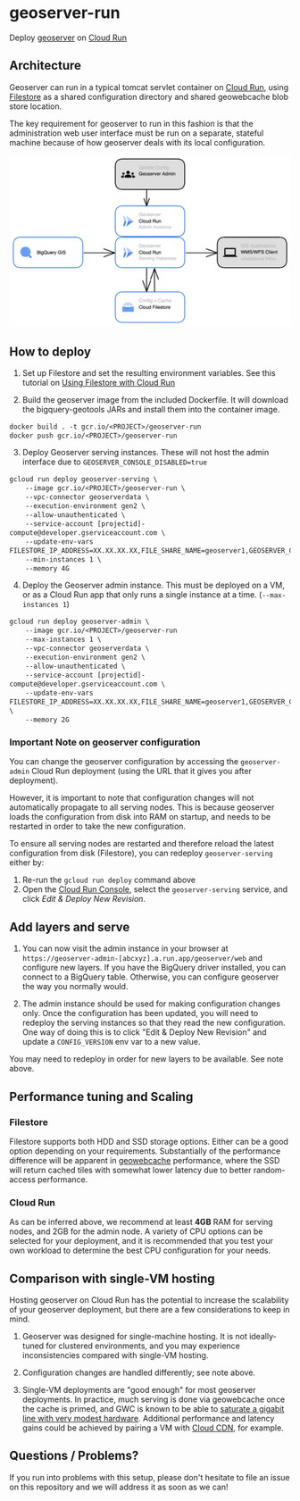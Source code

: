 # geoserver-run

Deploy [geoserver](https://geoserver.org/) on [Cloud Run](https://cloud.google.com/run)

## Architecture

Geoserver can run in a typical tomcat servlet container on [Cloud Run](https://cloud.google.com/run), using
[Filestore](https://cloud.google.com/filestore) as a shared configuration directory
and shared geowebcache blob store location.

The key requirement for geoserver to run in this fashion is that the
administration web user interface must be run on a separate, stateful machine
because of how geoserver deals with its local configuration.

![Geoserver on Run diagram](geoserver_run_diagram.png)

## How to deploy

1. Set up Filestore and set the resulting environment variables.
See this tutorial on [Using Filestore with Cloud Run](https://cloud.google.com/run/docs/tutorials/network-filesystems-filestore)

2. Build the geoserver image from the included Dockerfile. It will download
the bigquery-geotools JARs and install them into the container image.

```
docker build . -t gcr.io/<PROJECT>/geoserver-run
docker push gcr.io/<PROJECT>/geoserver-run
```

3. Deploy Geoserver serving instances. These will not host the admin interface due to `GEOSERVER_CONSOLE_DISABLED=true`

```
gcloud run deploy geoserver-serving \
    --image gcr.io/<PROJECT>/geoserver-run \
    --vpc-connector geoserverdata \
    --execution-environment gen2 \
    --allow-unauthenticated \
    --service-account [projectid]-compute@developer.gserviceaccount.com \
    --update-env-vars FILESTORE_IP_ADDRESS=XX.XX.XX.XX,FILE_SHARE_NAME=geoserver1,GEOSERVER_CONSOLE_DISABLED=true
    --min-instances 1 \
    --memory 4G
```

4. Deploy the Geoserver admin instance. This must be deployed on a VM, or as a Cloud Run app that only runs a single instance at a time. (`--max-instances 1`)

```
gcloud run deploy geoserver-admin \
    --image gcr.io/<PROJECT>/geoserver-run
    --max-instances 1 \
    --vpc-connector geoserverdata \
    --execution-environment gen2 \
    --allow-unauthenticated \
    --service-account [projectid]-compute@developer.gserviceaccount.com \
    --update-env-vars FILESTORE_IP_ADDRESS=XX.XX.XX.XX,FILE_SHARE_NAME=geoserver1,GEOSERVER_CSRF_DISABLED=true \
    --memory 2G
```

### Important Note on geoserver configuration

You can change the geoserver configuration by accessing the `geoserver-admin`
Cloud Run deployment (using the URL that it gives you after deployment). 

However, it is important to note that configuration changes will not
automatically propagate to all serving nodes. This is because geoserver loads
the configuration from disk into RAM on startup, and needs to be restarted in
order to take the new configuration.

To ensure all serving nodes are restarted and therefore reload the latest
configuration from disk (Filestore), you can redeploy `geoserver-serving`
either by:
1. Re-run the `gcloud run deploy` command above
2. Open the [Cloud Run Console](https://console.cloud.google.com/), select the
`geoserver-serving` service, and click *Edit & Deploy New Revision*.


## Add layers and serve

1. You can now visit the admin instance in your browser at
`https://geoserver-admin-[abcxyz].a.run.app/geoserver/web` and configure new layers.
If you have the BigQuery driver installed, you can connect to a BigQuery table.
Otherwise, you can configure geoserver the way you normally would.

2. The admin instance should be used for making configuration changes only. Once the
configuration has been updated, you will need to redeploy the serving instances
so that they read the new configuration. One way of doing this is to click
"Edit & Deploy New Revision" and update a `CONFIG_VERSION` env var to a new value.

You may need to redeploy in order for new layers to be available. See note above.

## Performance tuning and Scaling

### Filestore

Filestore supports both HDD and SSD storage options. Either can be a good option
depending on your requirements. Substantially of the performance difference
will be apparent in [geowebcache](https://www.geowebcache.org/) performance, where the SSD will return
cached tiles with somewhat lower latency due to better random-access
performance.

### Cloud Run

As can be inferred above, we recommend at least **4GB** RAM for serving nodes,
and 2GB for the admin node. A variety of CPU options can be selected for
your deployment, and it is recommended that you test your own workload to
determine the best CPU configuration for your needs.

## Comparison with single-VM hosting

Hosting geoserver on Cloud Run has the potential to increase the scalability of
your geoserver deployment, but there are a few considerations to keep in mind.

1. Geoserver was designed for single-machine hosting. It is not ideally-tuned
for clustered environments, and you may experience inconsistencies compared
with single-VM hosting.

2. Configuration changes are handled differently; see note above.

3. Single-VM deployments are "good enough" for most geoserver deployments. In
practice, much serving is done via geowebcache once the cache is primed, and
GWC is known to be able to [saturate a gigabit line with very modest hardware](https://www.geowebcache.org/docs/current/production/index.html#clustering).
Additional performance and latency gains could be achieved by pairing a VM with
[Cloud CDN](https://cloud.google.com/cdn), for example.


## Questions / Problems?

If you run into problems with this setup, please don't hesitate to file an
issue on this repository and we will address it as soon as we can!
